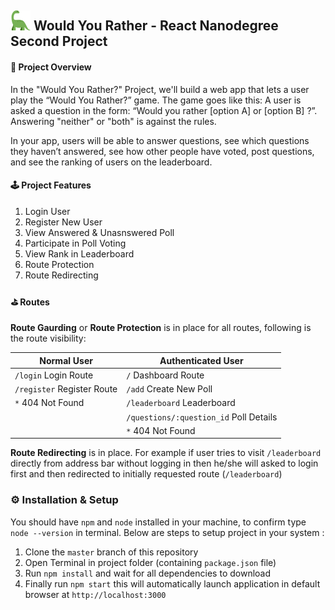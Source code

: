 ## ![Logo](./public/favicon-32x32.png) Would You Rather - React Nanodegree Second Project

#### 📜 Project Overview

In the "Would You Rather?" Project, we'll build a web app that lets a user play the “Would You Rather?” game. The game goes like this: A user is asked a question in the form: “Would you rather [option A] or [option B] ?”. Answering "neither" or "both" is against the rules.

In your app, users will be able to answer questions, see which questions they haven’t answered, see how other people have voted, post questions, and see the ranking of users on the leaderboard.

#### 🕹 Project Features

1. Login User
2. Register New User
3. View Answered & Unasnswered Poll
4. Participate in Poll Voting 
5. View Rank in Leaderboard
6. Route Protection
7. Route Redirecting

#### ⛳️ Routes

**Route Gaurding** or **Route Protection** is in place for all routes, following is the route visibility:

| Normal User                | Authenticated User                     |
|----------------------------|----------------------------------------|
| `/login` Login Route       | `/` Dashboard Route                    |
| `/register` Register Route | `/add` Create New Poll                 |
| `*` 404 Not Found          | `/leaderboard` Leaderboard             |
|                            | `/questions/:question_id` Poll Details |
|                            | `*` 404 Not Found                      |

**Route Redirecting** is in place. For example if user tries to visit `/leaderboard` directly from address bar without logging in then he/she will asked to login first and then redirected to initially requested route (`/leaderboard`)


### ⚙️ Installation & Setup

You should have `npm` and `node` installed in your machine, to confirm type `node --version` in terminal. Below are steps to setup project in your system :

1. Clone the `master` branch of this repository
2. Open Terminal in project folder (containing `package.json` file)
3. Run `npm install` and wait for all dependencies to download
4. Finally run `npm start` this will automatically launch application in default browser at `http://localhost:3000`

